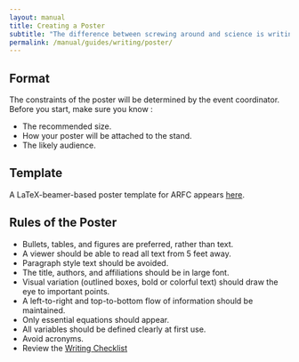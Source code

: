 ```yaml
---
layout: manual
title: Creating a Poster
subtitle: "The difference between screwing around and science is writing it down. -- Adam Savage"
permalink: /manual/guides/writing/poster/
---
```


## Format

The constraints of the poster will be determined by the event coordinator. 
Before you start, make sure you know :

- The recommended size.
- How your poster will be attached to the stand.
- The likely audience.


## Template

A LaTeX-beamer-based poster template for ARFC appears [here](https://github.com/arfc/poster-template).


## Rules of the Poster

- Bullets, tables, and figures are preferred, rather than text.
- A viewer should be able to read all text from 5 feet away.
- Paragraph style text should be avoided.
- The title, authors, and affiliations should be in large font.
- Visual variation (outlined boxes, bold or colorful text) should draw the eye 
  to important points.
- A left-to-right and top-to-bottom flow of information should be maintained.
- Only essential equations should appear.
- All variables should be defined clearly at first use.
- Avoid acronyms.
- Review the [Writing Checklist](/manual/guides/writing/checklist/)
